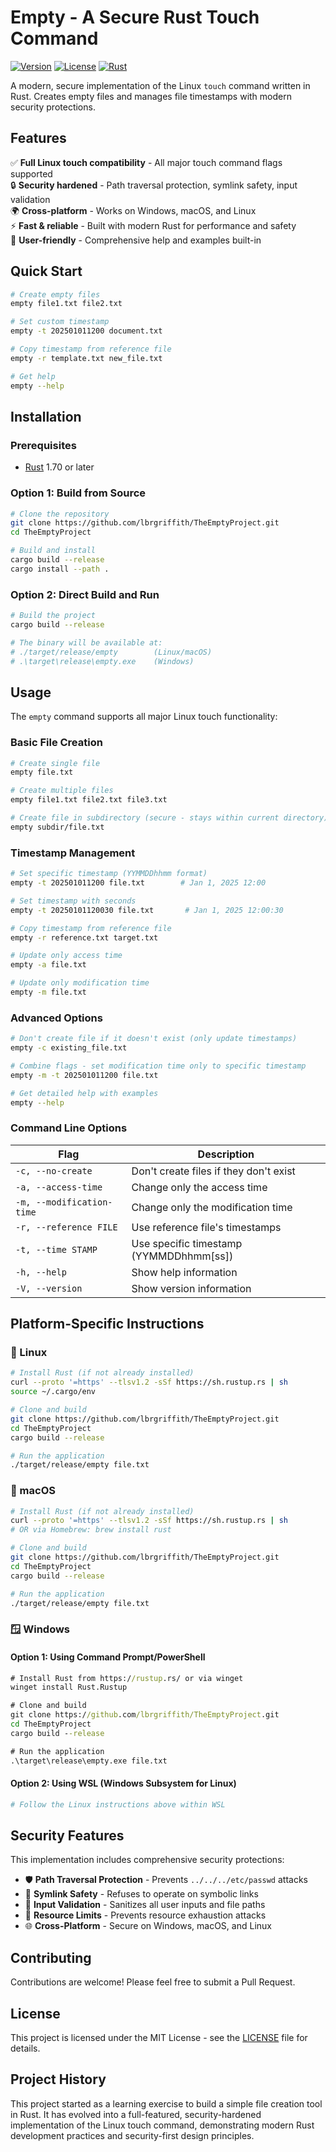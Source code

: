 # Empty - A Secure Rust Touch Command

[![Version](https://img.shields.io/badge/version-1.0.0-blue.svg)](https://github.com/lbrgriffith/TheEmptyProject)
[![License](https://img.shields.io/badge/license-MIT-green.svg)](LICENSE)
[![Rust](https://img.shields.io/badge/rust-1.70+-orange.svg)](https://www.rust-lang.org)

A modern, secure implementation of the Linux `touch` command written in Rust. Creates empty files and manages file timestamps with modern security protections.

## Features

✅ **Full Linux touch compatibility** - All major touch command flags supported  
🔒 **Security hardened** - Path traversal protection, symlink safety, input validation  
🌍 **Cross-platform** - Works on Windows, macOS, and Linux  
⚡ **Fast & reliable** - Built with modern Rust for performance and safety  
📖 **User-friendly** - Comprehensive help and examples built-in  

## Quick Start

```bash
# Create empty files
empty file1.txt file2.txt

# Set custom timestamp
empty -t 202501011200 document.txt

# Copy timestamp from reference file
empty -r template.txt new_file.txt

# Get help
empty --help
```

## Installation

### Prerequisites
- [Rust](https://rustup.rs/) 1.70 or later

### Option 1: Build from Source
```bash
# Clone the repository
git clone https://github.com/lbrgriffith/TheEmptyProject.git
cd TheEmptyProject

# Build and install
cargo build --release
cargo install --path .
```

### Option 2: Direct Build and Run
```bash
# Build the project
cargo build --release

# The binary will be available at:
# ./target/release/empty        (Linux/macOS)
# .\target\release\empty.exe    (Windows)
```

## Usage

The `empty` command supports all major Linux touch functionality:

### Basic File Creation
```bash
# Create single file
empty file.txt

# Create multiple files
empty file1.txt file2.txt file3.txt

# Create file in subdirectory (secure - stays within current directory)
empty subdir/file.txt
```

### Timestamp Management
```bash
# Set specific timestamp (YYMMDDhhmm format)
empty -t 202501011200 file.txt        # Jan 1, 2025 12:00

# Set timestamp with seconds
empty -t 20250101120030 file.txt       # Jan 1, 2025 12:00:30

# Copy timestamp from reference file
empty -r reference.txt target.txt

# Update only access time
empty -a file.txt

# Update only modification time  
empty -m file.txt
```

### Advanced Options
```bash
# Don't create file if it doesn't exist (only update timestamps)
empty -c existing_file.txt

# Combine flags - set modification time only to specific timestamp
empty -m -t 202501011200 file.txt

# Get detailed help with examples
empty --help
```

### Command Line Options

| Flag | Description |
|------|-------------|
| `-c, --no-create` | Don't create files if they don't exist |
| `-a, --access-time` | Change only the access time |
| `-m, --modification-time` | Change only the modification time |
| `-r, --reference FILE` | Use reference file's timestamps |
| `-t, --time STAMP` | Use specific timestamp (YYMMDDhhmm[ss]) |
| `-h, --help` | Show help information |
| `-V, --version` | Show version information |

## Platform-Specific Instructions

### 🐧 Linux
```bash
# Install Rust (if not already installed)
curl --proto '=https' --tlsv1.2 -sSf https://sh.rustup.rs | sh
source ~/.cargo/env

# Clone and build
git clone https://github.com/lbrgriffith/TheEmptyProject.git
cd TheEmptyProject
cargo build --release

# Run the application
./target/release/empty file.txt
```

### 🍎 macOS
```bash
# Install Rust (if not already installed)
curl --proto '=https' --tlsv1.2 -sSf https://sh.rustup.rs | sh
# OR via Homebrew: brew install rust

# Clone and build
git clone https://github.com/lbrgriffith/TheEmptyProject.git
cd TheEmptyProject
cargo build --release

# Run the application
./target/release/empty file.txt
```

### 🪟 Windows

#### Option 1: Using Command Prompt/PowerShell
```cmd
# Install Rust from https://rustup.rs/ or via winget
winget install Rust.Rustup

# Clone and build
git clone https://github.com/lbrgriffith/TheEmptyProject.git
cd TheEmptyProject
cargo build --release

# Run the application
.\target\release\empty.exe file.txt
```

#### Option 2: Using WSL (Windows Subsystem for Linux)
```bash
# Follow the Linux instructions above within WSL
```

## Security Features

This implementation includes comprehensive security protections:

- 🛡️ **Path Traversal Protection** - Prevents `../../../etc/passwd` attacks
- 🔗 **Symlink Safety** - Refuses to operate on symbolic links
- 🚫 **Input Validation** - Sanitizes all user inputs and file paths
- 📏 **Resource Limits** - Prevents resource exhaustion attacks
- 🌐 **Cross-Platform** - Secure on Windows, macOS, and Linux

## Contributing

Contributions are welcome! Please feel free to submit a Pull Request.

## License

This project is licensed under the MIT License - see the [LICENSE](https://github.com/lbrgriffith/TheEmptyProject/blob/main/LICENSE) file for details.

## Project History

This project started as a learning exercise to build a simple file creation tool in Rust. It has evolved into a full-featured, security-hardened implementation of the Linux touch command, demonstrating modern Rust development practices and security-first design principles.
